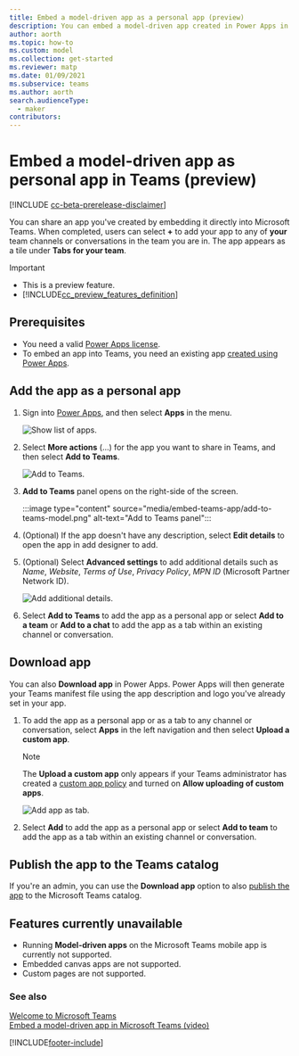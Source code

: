 ```yaml
---
title: Embed a model-driven app as a personal app (preview)
description: You can embed a model-driven app created in Power Apps in Microsoft Teams to share it.
author: aorth
ms.topic: how-to
ms.custom: model
ms.collection: get-started
ms.reviewer: matp
ms.date: 01/09/2021
ms.subservice: teams
ms.author: aorth
search.audienceType: 
  - maker
contributors:
---
```

# Embed a model-driven app as personal app in Teams (preview)

[!INCLUDE [cc-beta-prerelease-disclaimer](../includes/cc-beta-prerelease-disclaimer.md)]

You can share an app you've created by embedding it directly into Microsoft Teams. When completed, users can select **+** to add your app to any of **your** team channels or conversations in the team you are in. The app appears as a tile under **Tabs for your team**.

> [!IMPORTANT]
> - This is a preview feature.
> - [!INCLUDE[cc_preview_features_definition](../includes/cc-preview-features-definition.md)]

## Prerequisites

- You need a valid [Power Apps license](/power-platform/admin/pricing-billing-skus).
- To embed an app into Teams, you need an existing app [created using Power Apps](../maker/model-driven-apps/build-first-model-driven-app.md).

## Add the app as a personal app

1. Sign into [Power Apps](https://make.powerapps.com), and then select **Apps** in the menu.

    ![Show list of apps.](media/embed-teams-app/file-apps2.png "Show list of apps")

1. Select **More actions** (...) for the app you want to share in Teams, and then select **Add to Teams**.

    ![Add to Teams.](media/embed-teams-app/add-to-teams.png "Add to Teams")

1. **Add to Teams** panel opens on the right-side of the screen.

   :::image type="content" source="media/embed-teams-app/add-to-teams-model.png" alt-text="Add to Teams panel":::

1. (Optional) If the app doesn't have any description, select **Edit details** to open the app in add designer to add.

1. (Optional) Select **Advanced settings** to add additional details such as *Name*, *Website*, *Terms of Use*, *Privacy Policy*, *MPN ID* (Microsoft Partner Network ID).

    ![Add additional details.](media/embed-teams-app/additional-settings-embed.png "Add additional details")

1. Select **Add to Teams** to add the app as a personal app or select **Add to a team** or **Add to a chat** to add the app as a tab within an existing channel or conversation.

## Download app

You can also **Download app** in Power Apps. Power Apps will then generate your Teams manifest file using the app description and logo you've already set in your app.

1. To add the app as a personal app or as a tab to any channel or conversation, select **Apps** in the left navigation and then select **Upload a custom app**.

    > [!NOTE]
    > The **Upload a custom app** only appears if your Teams administrator has created a [custom app policy](/microsoftteams/teams-app-setup-policies) and turned on **Allow uploading of custom apps**.

    ![Add app as tab.](media/embed-teams-app/upload-custom-app.png "Upload a custom app")

2. Select **Add** to add the app as a personal app or select **Add to team** to add the app as a tab within an existing channel or conversation.

## Publish the app to the Teams catalog

If you're an admin, you can use the **Download app** option to also [publish the app](/microsoftteams/tenant-apps-catalog-teams#publish-a-custom-app-to-your-organizations-app-store) to the Microsoft Teams catalog.

## Features currently unavailable

- Running **Model-driven apps** on the Microsoft Teams mobile app is currently not supported.
- Embedded canvas apps are not supported.
- Custom pages are not supported.

### See also

[Welcome to Microsoft Teams](/MicrosoftTeams/teams-overview)  
[Embed a model-driven app in Microsoft Teams (video)](https://youtu.be/vRzJAN5P4X8?feature=shared)


[!INCLUDE[footer-include](../includes/footer-banner.md)]
